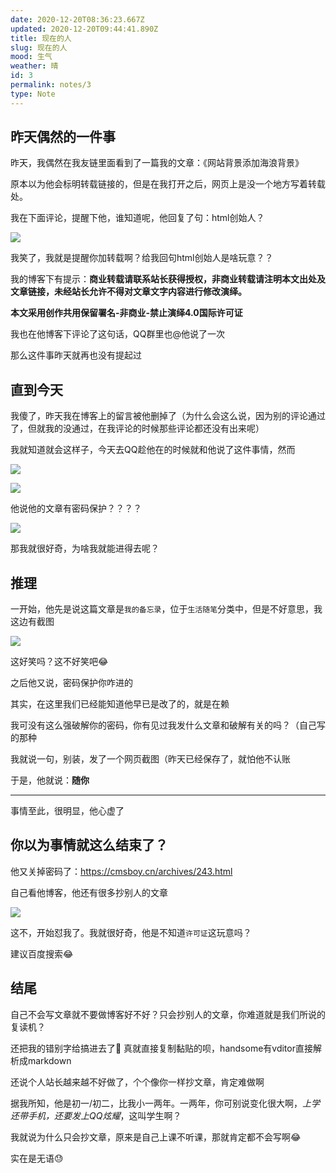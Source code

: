 ```yaml
---
date: 2020-12-20T08:36:23.667Z
updated: 2020-12-20T09:44:41.890Z
title: 现在的人
slug: 现在的人
mood: 生气
weather: 晴
id: 3
permalink: notes/3
type: Note
---
```



## 昨天偶然的一件事

昨天，我偶然在我友链里面看到了一篇我的文章：《网站背景添加海浪背景》

原本以为他会标明转载链接的，但是在我打开之后，网页上是没一个地方写着转载处。

我在下面评论，提醒下他，谁知道呢，他回复了句：html创始人？

![](https://gitee.com/wibus/blog-assets-goo/raw/master/asset-pic/iMac_2020-12-20下午4.11.02.png)

我笑了，我就是提醒你加转载啊？给我回句html创始人是啥玩意？？

我的博客下有提示：**商业转载请联系站长获得授权，非商业转载请注明本文出处及文章链接，未经站长允许不得对文章文字内容进行修改演绎。**

**本文采用创作共用保留署名-非商业-禁止演绎4.0国际许可证**

我也在他博客下评论了这句话，QQ群里也@他说了一次

那么这件事昨天就再也没有提起过

## 直到今天

我傻了，昨天我在博客上的留言被他删掉了（为什么会这么说，因为别的评论通过了，但就我的没通过，在我评论的时候那些评论都还没有出来呢）

我就知道就会这样子，今天去QQ趁他在的时候就和他说了这件事情，然而

![](https://gitee.com/wibus/blog-assets-goo/raw/master/asset-pic/iMac_2020-12-20下午4.18.54.png)

![](https://gitee.com/wibus/blog-assets-goo/raw/master/asset-pic/iMac_2020-12-20下午4.19.01.png)

他说他的文章有密码保护？？？？

![](https://gitee.com/wibus/blog-assets-goo/raw/master/asset-pic/QQ20201220-143449@2x.png)

那我就很好奇，为啥我就能进得去呢？

## 推理

一开始，他先是说这篇文章是`我的备忘录`，位于`生活随笔`分类中，但是不好意思，我这边有截图

![](https://gitee.com/wibus/blog-assets-goo/raw/master/asset-pic/EB151ACCD13AB81DBD4F2DE79D3473E0.png)

这好笑吗？这不好笑吧😂

之后他又说，密码保护你咋进的

其实，在这里我们已经能知道他早已是改了的，就是在赖

我可没有这么强破解你的密码，你有见过我发什么文章和破解有关的吗？（自己写的那种

我就说一句，别装，发了一个网页截图（昨天已经保存了，就怕他不认账

于是，他就说：**随你**

---

事情至此，很明显，他心虚了

## 你以为事情就这么结束了？

他又关掉密码了：https://cmsboy.cn/archives/243.html

自己看他博客，他还有很多抄别人的文章

![](https://gitee.com/wibus/blog-assets-goo/raw/master/asset-pic/iMac_2020-12-20下午5.04.36.png)

这不，开始怼我了。我就很好奇，他是不知道`许可证`这玩意吗？

建议百度搜索😂

## 结尾

自己不会写文章就不要做博客好不好？只会抄别人的文章，你难道就是我们所说的复读机？

还把我的错别字给搞进去了🤨 真就直接复制黏贴的呗，handsome有vditor直接解析成markdown

还说个人站长越来越不好做了，个个像你一样抄文章，肯定难做啊

据我所知，他是初一/初二，比我小一两年。一两年，你可别说变化很大啊，*上学还带手机，还要发上QQ炫耀*，这叫学生啊？

我就说为什么只会抄文章，原来是自己上课不听课，那就肯定都不会写啊😂

实在是无语😓